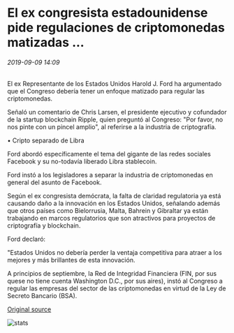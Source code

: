 # El ex congresista estadounidense pide regulaciones de criptomonedas matizadas ...

###### 2019-09-09 14:09

El ex Representante de los Estados Unidos Harold J. Ford ha argumentado que el Congreso debería tener un enfoque matizado para regular las criptomonedas.

Señaló un comentario de Chris Larsen, el presidente ejecutivo y cofundador de la startup blockchain Ripple, quien preguntó al Congreso: "Por favor, no nos pinte con un pincel amplio", al referirse a la industria de criptografía.

• Cripto separado de Libra

Ford abordó específicamente el tema del gigante de las redes sociales Facebook y su no-todavía liberado Libra stablecoin.

Ford instó a los legisladores a separar la industria de criptomonedas en general del asunto de Facebook.

Según el ex congresista demócrata, la falta de claridad regulatoria ya está causando daño a la innovación en los Estados Unidos, señalando además que otros países como Bielorrusia, Malta, Bahrein y Gibraltar ya están trabajando en marcos regulatorios que son atractivos para proyectos de criptografía y blockchain.

Ford declaró:

"Estados Unidos no debería perder la ventaja competitiva para atraer a los mejores y más brillantes de esta innovación.

A principios de septiembre, la Red de Integridad Financiera (FIN, por sus quese no tiene cuenta Washington D.C., por sus aires), instó al Congreso a regular las empresas del sector de las criptomonedas en virtud de la Ley de Secreto Bancario (BSA).

[Original source](https://cointelegraph.com/news/former-us-congressman-calls-for-nuanced-cryptocurrency-regulations)

![stats](https://c.statcounter.com/11760860/0/a89fa40b/1/ "stats")